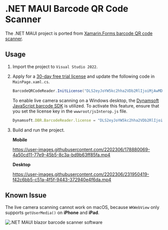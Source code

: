 # .NET MAUI Barcode QR Code Scanner

The .NET MAUI project is ported from [Xamarin.Forms barcode QR code scanner](https://github.com/yushulx/xamarin-forms-barcode-qrcode-scanner). 

## Usage
1. Import the project to `Visual Studio 2022`.
2. Apply for a [30-day free trial license](https://www.dynamsoft.com/customer/license/trialLicense?product=dbr) and update the following code in `MainPage.xaml.cs`.

    ```csharp
    BarcodeQRCodeReader.InitLicense("DLS2eyJoYW5kc2hha2VDb2RlIjoiMjAwMDAxLTE2NDk4Mjk3OTI2MzUiLCJvcmdhbml6YXRpb25JRCI6IjIwMDAwMSIsInNlc3Npb25QYXNzd29yZCI6IndTcGR6Vm05WDJrcEQ5YUoifQ==");
    ```
    
    To enable live camera scanning on a Windows desktop, the [Dynamsoft JavaScript barcode SDK](https://www.dynamsoft.com/barcode-reader/sdk-javascript/) is utilized. To activate this feature, ensure that you set the license key in the `wwwroot/jsInterop.js` file.
    
    ```js
    Dynamsoft.DBR.BarcodeReader.license = "DLS2eyJoYW5kc2hha2VDb2RlIjoiMjAwMDAxLTE2NDk4Mjk3OTI2MzUiLCJvcmdhbml6YXRpb25JRCI6IjIwMDAwMSIsInNlc3Npb25QYXNzd29yZCI6IndTcGR6Vm05WDJrcEQ5YUoifQ==";
    ```
    
3. Build and run the project. 
    
    **Mobile**
    
    https://user-images.githubusercontent.com/2202306/178880069-4a50cd11-77e9-45b5-8c3a-bd9b63ff85fa.mp4
    
    **Desktop**
    
    https://user-images.githubusercontent.com/2202306/231950419-f42c6bb5-c51a-4f5f-9443-372940e4f6da.mp4

## Known Issue

The live camera scanning cannot work on macOS, because `WKWebView` only supports `getUserMedia()` on **iPhone** and **iPad**.

![.NET MAUI blazor barcode scanner software](https://www.dynamsoft.com/codepool/img/2023/04/maui-macos-webview-camera-error.png)
